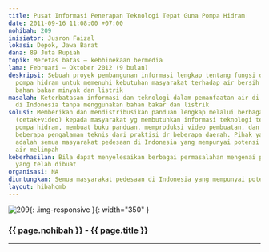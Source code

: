 ```yaml
---
title: Pusat Informasi Penerapan Teknologi Tepat Guna Pompa Hidram
date: 2011-09-16 11:08:00 +07:00
nohibah: 209
inisiator: Jusron Faizal
lokasi: Depok, Jawa Barat
dana: 89 Juta Rupiah
topik: Meretas batas – kebhinekaan bermedia
lama: Februari – Oktober 2012 (9 bulan)
deskripsi: Sebuah proyek pembangunan informasi lengkap tentang fungsi dan cara membuat
  pompa hidram untuk memenuhi kebutuhan masyarakat terhadap air bersih tanpa menggunakan
  bahan bakar minyak dan listrik
masalah: Keterbatasan informasi dan teknologi dalam pemanfaatan air di berbagai desa
  di Indonesia tanpa menggunakan bahan bakar dan listrik
solusi: Memberikan dan mendistribusikan panduan lengkap melalui berbagai bentuk media
  (cetak+video) kepada masyarakat yg membutuhkan informasi teknologi tepat guna –
  pompa hidram, membuat buku panduan, memproduksi video pembuatan, dan mengumpulkan
  beberapa pengalaman teknis dari praktisi dr beberapa daerah. Pihak yang diuntungkan
  adalah semua masyarakat pedesaan di Indonesia yang mempunyai potensi sumber daya
  air melimpah
keberhasilan: Bila dapat menyelesaikan berbagai permasalahan mengenai pompa hidram
  yang telah dibuat
organisasi: NA
diuntungkan: Semua masyarakat pedesaan di Indonesia yang mempunyai potensi sumber daya air melimpah
layout: hibahcmb
---
```


![209](/static/img/hibahcmb/209.png){: .img-responsive }{: width="350" }

### {{ page.nohibah }} - {{ page.title }}

---
